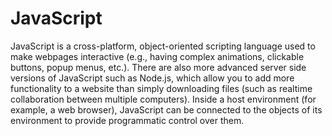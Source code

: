 # JavaScript
JavaScript is a cross-platform, object-oriented scripting language used to make webpages interactive (e.g., having complex animations, clickable buttons, popup menus, etc.).  There are also more advanced server side versions of JavaScript such as Node.js, which allow you to add more functionality to a website than simply downloading files (such as realtime collaboration between multiple computers). Inside a host environment (for example, a web browser), JavaScript can be connected to the objects of its environment to provide programmatic control over them.
